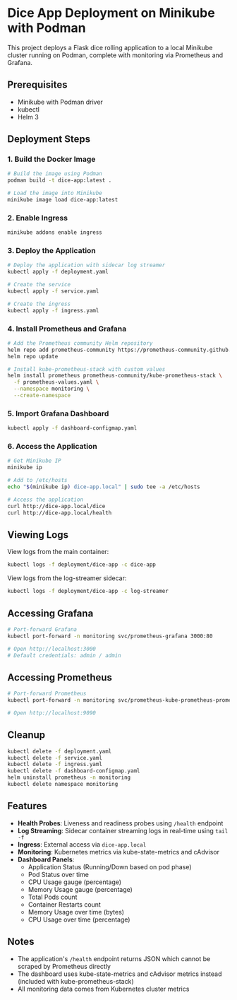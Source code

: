 # Dice App Deployment on Minikube with Podman

This project deploys a Flask dice rolling application to a local Minikube cluster running on Podman, complete with monitoring via Prometheus and Grafana.

## Prerequisites

- Minikube with Podman driver
- kubectl
- Helm 3

## Deployment Steps

### 1. Build the Docker Image

```bash
# Build the image using Podman
podman build -t dice-app:latest .

# Load the image into Minikube
minikube image load dice-app:latest
```

### 2. Enable Ingress

```bash
minikube addons enable ingress
```

### 3. Deploy the Application

```bash
# Deploy the application with sidecar log streamer
kubectl apply -f deployment.yaml

# Create the service
kubectl apply -f service.yaml

# Create the ingress
kubectl apply -f ingress.yaml
```

### 4. Install Prometheus and Grafana

```bash
# Add the Prometheus community Helm repository
helm repo add prometheus-community https://prometheus-community.github.io/helm-charts
helm repo update

# Install kube-prometheus-stack with custom values
helm install prometheus prometheus-community/kube-prometheus-stack \
  -f prometheus-values.yaml \
  --namespace monitoring \
  --create-namespace
```

### 5. Import Grafana Dashboard

```bash
kubectl apply -f dashboard-configmap.yaml
```

### 6. Access the Application

```bash
# Get Minikube IP
minikube ip

# Add to /etc/hosts
echo "$(minikube ip) dice-app.local" | sudo tee -a /etc/hosts

# Access the application
curl http://dice-app.local/dice
curl http://dice-app.local/health
```

## Viewing Logs

View logs from the main container:
```bash
kubectl logs -f deployment/dice-app -c dice-app
```

View logs from the log-streamer sidecar:
```bash
kubectl logs -f deployment/dice-app -c log-streamer
```

## Accessing Grafana

```bash
# Port-forward Grafana
kubectl port-forward -n monitoring svc/prometheus-grafana 3000:80

# Open http://localhost:3000
# Default credentials: admin / admin
```

## Accessing Prometheus

```bash
# Port-forward Prometheus
kubectl port-forward -n monitoring svc/prometheus-kube-prometheus-prometheus 9090:9090

# Open http://localhost:9090
```

## Cleanup

```bash
kubectl delete -f deployment.yaml
kubectl delete -f service.yaml
kubectl delete -f ingress.yaml
kubectl delete -f dashboard-configmap.yaml
helm uninstall prometheus -n monitoring
kubectl delete namespace monitoring
```

## Features

- **Health Probes**: Liveness and readiness probes using `/health` endpoint
- **Log Streaming**: Sidecar container streaming logs in real-time using `tail -f`
- **Ingress**: External access via `dice-app.local`
- **Monitoring**: Kubernetes metrics via kube-state-metrics and cAdvisor
- **Dashboard Panels**:
  - Application Status (Running/Down based on pod phase)
  - Pod Status over time
  - CPU Usage gauge (percentage)
  - Memory Usage gauge (percentage)
  - Total Pods count
  - Container Restarts count
  - Memory Usage over time (bytes)
  - CPU Usage over time (percentage)

## Notes

- The application's `/health` endpoint returns JSON which cannot be scraped by Prometheus directly
- The dashboard uses kube-state-metrics and cAdvisor metrics instead (included with kube-prometheus-stack)
- All monitoring data comes from Kubernetes cluster metrics